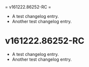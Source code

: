 = v161222.86252-RC =

- A test changelog entry.
- Another test changelog entry.

# v161222.86252-RC

- A test changelog entry.
- Another test changelog entry.
